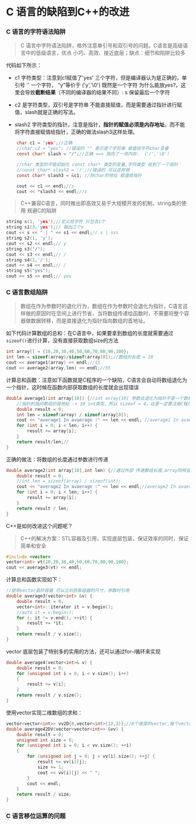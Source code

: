 # C 语言的缺陷到C++的改进

### C 语言的字符语法陷阱

> C 语言中字符语法陷阱，格外注意单引号和双引号的问题。C语言是高级语言中的低级语言，优点 小巧、高效、接近底层；缺点：细节和陷阱比较多

代码如下所示：

- c1 字符类型：注意到c1赋值了'yes' 三个字符，但是编译器认为是正确的，单引号 '' 一个字符， “y”等价于 ('y','\0') 既然是一个字符 为什么能放yes?，这里会导致**截断结果**（不同的编译器的结果不同）: s 保留最后一个字符

- c2 是字符类型，双引号是字符串 不能直接赋值，而是需要通过指针进行赋值，slash就是正确的写法。
- slash2 字符类型的指针，注意是指针，**指针的赋值必须是内存地址**，而不能将字符直接赋值给指针，正确的做法slash3这样处理。

```c
	char c1 = 'yes';//正确  
	//char c2 = "yes"; //错误的 "" 表示是个字符串 赋值给字符char变量 
	const char* slash = "/";//正确 ==> 指向了一块内存: （'/','\0'）

	//char 类型的不能初始化 const char* 类型的变量,字符类型 给到了一个指针
	//const char* slash2 = '/';//错误的 可以这样做
	const char* slash3 = &c1; //将char的地址 赋值给指针

	cout << c1 << endl;//s
	cout << *slash3 << endl;//s
```

> C++兼容C语言，同时推出即高效又易于大规模开发的机制，string类的使用 规避C的陷阱

```cpp
string s(1, 'yes');//定义给字符 只包含1个
string s1(3,'yes');// 输出三个s
cout << s << " | " << s1 << endl;// s | sss
string s2(1, 'y');
cout << s2 << endl;// y
string s3("/");
cout << s3 << endl;// /
string s4(1,'/');
cout << s4 << endl;// /
string s5("yes");
cout << s5 << endl;// yes
```

### C 语言数组陷阱

> 数组在作为参数时的退化行为，数组在作为参数时会退化为指针，C语言这样做的原因时在空间上进行节省，当将数组传递给函数时，不需要将整个容器做数据转移，而是直接退化为指针指向数组的首地址。

如下代码计算数组的总和：在C语言中，如果要拿到数组的长度就需要通过`sizeof()`进行计算，没有直接获取数组size的方法

```c
int array[] = {10,20,30,40,50,60,70,80,90,100};
int len = sizeof(array)/sizeof(array[0]);//数组的长度 = 10
cout << average1(array) << endl;//15
cout << average2(array,len) << endl;//55
```

计算总和函数：注意如下函数就是C程序的一个缺陷，C语言会自动将数组退化为一个指针，这时候在函数内部获取数组的长度就会出现错误

```c
double average1(int array[10]) {//int array[10] 参数会退化为指针不是一个数组，指针的大小固定为4(x86) 8(x64),
	//指针的指向数组的首地址 -> 10 int类型，所以 sizeof = 4，这里一定要注册C程序的缺陷
	double result = 0;
	int len = sizeof(array) / sizeof(array[0]);
	cout << "average1 In avaerage :" << len << endl; //average1 In avaerage :2
	for (int i = 0; i < len; i++) {
		result += array[i];
	}
	return result/len;//
}
```

正确的做法：将数组的长度通过参数进行传递

```c
double average2(int array[10],int len) {//通过外部 传递数组长度,array同样会退化为指针
	double result = 0;
	//int len = sizeof(array) / sizeof(int);
	cout << "average2 In avaerage :" << len << endl;//average2 In avaerage :10
	for (int i = 0; i < len; i++) {
		result += array[i];
	}
	return result / len;
}
```

C++是如何改进这个问题呢？

> C++的解决方案：STL容器及引用，实现底层包装，保证效率的同时，保证简单和安全

```cpp
#include <vector>
vector<int> vt{10,20,30,40,50,60,70,80,90,100};
cout << average3(vt) << endl;
```

计算总和函数实现如下：

```cpp
//使用vector高阶容器 可以立刻获取容器的尺寸，参数时引用
double average3(vector<int> &v) {
	double result = 0;
	vector<int>::iterator it = v.begin();
	//auto it = v.begin();
	for (; it != v.end(); ++it) {
		result += *it;
	}
	return result / v.size();
}
```

vector 底层包装了特别多的实用的方法，还可以通过for-i循环来实现

```cpp
double average4(vector<int>& v) {
	double result = 0;
	for (unsigned int i = 0; i < v.size(); i++)
	{
		result += v[i];
	}
	return result / v.size();
}
```

使用vector实现二维数组的求和：

```cpp
vector<vector<int>> vv2D{8,vector<int>(12,3)};//8个维度的vector,每个vector有12个3
double average42DV(vector<vector<int>> &vv) {
	double result = 0;
	unsigned int size = 0;
	for (unsigned int i = 0; i < vv.size(); ++i)
	{
		for (unsigned int j = 0; j < vv[i].size(); ++j) {
			result += vv[i][j];
			size += 1;
			cout << vv[i][j] << " ";
		}
		cout << endl;
	}
	return result / size;
}
```

### C 语言移位运算的问题

